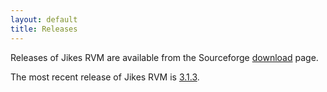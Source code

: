 ```yaml
---
layout: default 
title: Releases
---
```


Releases of Jikes RVM are available from the Sourceforge [download](http://sourceforge.net/project/showfiles.php?group_id=128805) page.

The most recent release of Jikes RVM is [3.1.3](http://sourceforge.net/projects/jikesrvm/files/jikesrvm/3.1.3/jikesrvm-3.1.3.tar.bz2/download).

